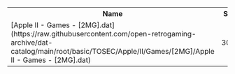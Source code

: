 <table>
<tr><th>Name</th><th>Size</th></tr>
<tr><td>[Apple II - Games - [2MG].dat](https://raw.githubusercontent.com/open-retrogaming-archive/dat-catalog/main/root/basic/TOSEC/Apple/II/Games/[2MG]/Apple II - Games - [2MG].dat)</td><td>3091</td></tr>
</table>

